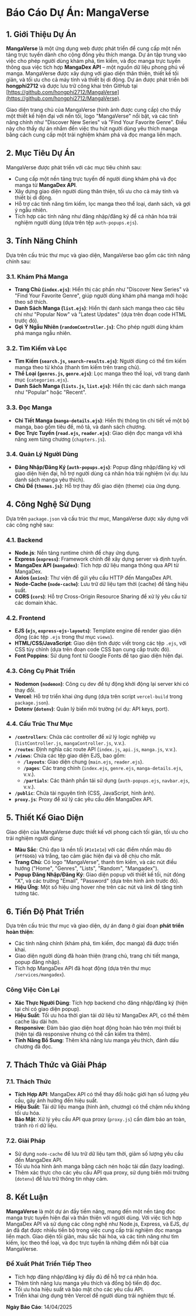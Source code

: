 # Báo Cáo Dự Án: MangaVerse

## 1. Giới Thiệu Dự Án
**MangaVerse** là một ứng dụng web được phát triển để cung cấp một nền tảng trực tuyến dành cho cộng đồng yêu thích manga. Dự án tập trung vào việc cho phép người dùng khám phá, tìm kiếm, và đọc manga trực tuyến thông qua việc tích hợp **MangaDex API** – một nguồn dữ liệu phong phú về manga. MangaVerse được xây dựng với giao diện thân thiện, thiết kế tối giản, và tối ưu cho cả máy tính và thiết bị di động. Dự án được phát triển bởi **hongphi2712** và được lưu trữ công khai trên GitHub tại [https://github.com/hongphi2712/MangaVerse](https://github.com/hongphi2712/MangaVerse).

Giao diện trang chủ của MangaVerse (hình ảnh được cung cấp) cho thấy một thiết kế hiện đại với nền tối, logo "MangaVerse" nổi bật, và các tính năng chính như "Discover New Series" và "Find Your Favorite Genre". Điều này cho thấy dự án nhắm đến việc thu hút người dùng yêu thích manga bằng cách cung cấp một trải nghiệm khám phá và đọc manga liền mạch.

## 2. Mục Tiêu Dự Án
MangaVerse được phát triển với các mục tiêu chính sau:
- Cung cấp một nền tảng trực tuyến để người dùng khám phá và đọc manga từ **MangaDex API**.
- Xây dựng giao diện người dùng thân thiện, tối ưu cho cả máy tính và thiết bị di động.
- Hỗ trợ các tính năng tìm kiếm, lọc manga theo thể loại, danh sách, và gợi ý ngẫu nhiên.
- Tích hợp các tính năng như đăng nhập/đăng ký để cá nhân hóa trải nghiệm người dùng (dựa trên tệp `auth-popups.ejs`).

## 3. Tính Năng Chính
Dựa trên cấu trúc thư mục và giao diện, MangaVerse bao gồm các tính năng chính sau:

### 3.1. Khám Phá Manga
- **Trang Chủ (`index.ejs`)**: Hiển thị các phần như "Discover New Series" và "Find Your Favorite Genre", giúp người dùng khám phá manga mới hoặc theo sở thích.
- **Danh Sách Manga (`list.ejs`)**: Hiển thị danh sách manga theo các tiêu chí như "Popular Now" và "Latest Updates" (dựa trên đoạn code HTML trước đó).
- **Gợi Ý Ngẫu Nhiên (`randomController.js`)**: Cho phép người dùng khám phá manga ngẫu nhiên.

### 3.2. Tìm Kiếm và Lọc
- **Tìm Kiếm (`search.js`, `search-results.ejs`)**: Người dùng có thể tìm kiếm manga theo từ khóa (thanh tìm kiếm trên trang chủ).
- **Thể Loại (`genres.js`, `genre.ejs`)**: Lọc manga theo thể loại, với trang danh mục (`categories.ejs`).
- **Danh Sách Manga (`lists.js`, `list.ejs`)**: Hiển thị các danh sách manga như "Popular" hoặc "Recent".

### 3.3. Đọc Manga
- **Chi Tiết Manga (`manga-details.ejs`)**: Hiển thị thông tin chi tiết về một bộ manga, bao gồm tiêu đề, mô tả, và danh sách chương.
- **Đọc Trực Tuyến (`read.ejs`, `reader.ejs`)**: Giao diện đọc manga với khả năng xem từng chương (`chapters.js`).

### 3.4. Quản Lý Người Dùng
- **Đăng Nhập/Đăng Ký (`auth-popups.ejs`)**: Popup đăng nhập/đăng ký với giao diện hiện đại, hỗ trợ người dùng cá nhân hóa trải nghiệm (ví dụ: lưu danh sách manga yêu thích).
- **Chủ Đề (`themes.js`)**: Hỗ trợ thay đổi giao diện (theme) của ứng dụng.

## 4. Công Nghệ Sử Dụng
Dựa trên `package.json` và cấu trúc thư mục, MangaVerse được xây dựng với các công nghệ sau:

### 4.1. Backend
- **Node.js**: Nền tảng runtime chính để chạy ứng dụng.
- **Express (`express`)**: Framework chính để xây dựng server và định tuyến.
- **MangaDex API (`mangadex`)**: Tích hợp dữ liệu manga thông qua API từ MangaDex.
- **Axios (`axios`)**: Thư viện để gửi yêu cầu HTTP đến MangaDex API.
- **Node-Cache (`node-cache`)**: Lưu trữ dữ liệu tạm thời (cache) để tăng hiệu suất.
- **CORS (`cors`)**: Hỗ trợ Cross-Origin Resource Sharing để xử lý yêu cầu từ các domain khác.

### 4.2. Frontend
- **EJS (`ejs`, `express-ejs-layouts`)**: Template engine để render giao diện động (các tệp `.ejs` trong thư mục `views`).
- **HTML/CSS/JavaScript**: Giao diện tĩnh được viết trong các tệp `.ejs`, với CSS tùy chỉnh (dựa trên đoạn code CSS bạn cung cấp trước đó).
- **Font Poppins**: Sử dụng font từ Google Fonts để tạo giao diện hiện đại.

### 4.3. Công Cụ Phát Triển
- **Nodemon (`nodemon`)**: Công cụ dev để tự động khởi động lại server khi có thay đổi.
- **Vercel**: Hỗ trợ triển khai ứng dụng (dựa trên script `vercel-build` trong `package.json`).
- **Dotenv (`dotenv`)**: Quản lý biến môi trường (ví dụ: API keys, port).

### 4.4. Cấu Trúc Thư Mục
- **`/controllers`**: Chứa các controller để xử lý logic nghiệp vụ (`listController.js`, `mangaController.js`, v.v.).
- **`/routes`**: Định nghĩa các route API (`index.js`, `api.js`, `manga.js`, v.v.).
- **`/views`**: Chứa các tệp giao diện EJS, bao gồm:
  - **`/layouts`**: Giao diện chung (`main.ejs`, `reader.ejs`).
  - **`/pages`**: Các trang chính (`index.ejs`, `genre.ejs`, `manga-details.ejs`, v.v.).
  - **`/partials`**: Các thành phần tái sử dụng (`auth-popups.ejs`, `navbar.ejs`, v.v.).
- **`/public`**: Chứa tài nguyên tĩnh (CSS, JavaScript, hình ảnh).
- **`proxy.js`**: Proxy để xử lý các yêu cầu đến MangaDex API.

## 5. Thiết Kế Giao Diện
Giao diện của MangaVerse được thiết kế với phong cách tối giản, tối ưu cho trải nghiệm người dùng:
- **Màu Sắc**: Chủ đạo là nền tối (`#1e1e1e`) với các điểm nhấn màu đỏ (`#ff6b6b`) và trắng, tạo cảm giác hiện đại và dễ chịu cho mắt.
- **Trang Chủ**: Có logo "MangaVerse", thanh tìm kiếm, và các nút điều hướng ("Home", "Genres", "Lists", "Random", "Mangadex").
- **Popup Đăng Nhập/Đăng Ký**: Giao diện popup với thiết kế tối, nút đóng "X", và các trường "Email", "Password" (dựa trên hình ảnh trước đó).
- **Hiệu Ứng**: Một số hiệu ứng hover nhẹ trên các nút và link để tăng tính tương tác.

## 6. Tiến Độ Phát Triển
Dựa trên cấu trúc thư mục và giao diện, dự án đang ở giai đoạn **phát triển hoàn thiện**:
- Các tính năng chính (khám phá, tìm kiếm, đọc manga) đã được triển khai.
- Giao diện người dùng đã hoàn thiện (trang chủ, trang chi tiết manga, popup đăng nhập).
- Tích hợp MangaDex API đã hoạt động (dựa trên thư mục `/services/mangadex`).

### Công Việc Còn Lại
- **Xác Thực Người Dùng**: Tích hợp backend cho đăng nhập/đăng ký (hiện tại chỉ có giao diện popup).
- **Hiệu Suất**: Tối ưu hóa thời gian tải dữ liệu từ MangaDex API, có thể thêm cache lâu dài hơn.
- **Responsive**: Đảm bảo giao diện hoạt động hoàn hảo trên mọi thiết bị (hiện tại đã responsive nhưng có thể cần kiểm tra thêm).
- **Tính Năng Bổ Sung**: Thêm khả năng lưu manga yêu thích, đánh dấu chương đã đọc.

## 7. Thách Thức và Giải Pháp
### 7.1. Thách Thức
- **Tích Hợp API**: MangaDex API có thể thay đổi hoặc giới hạn số lượng yêu cầu, gây ảnh hưởng đến hiệu suất.
- **Hiệu Suất**: Tải dữ liệu manga (hình ảnh, chương) có thể chậm nếu không tối ưu hóa.
- **Bảo Mật**: Xử lý yêu cầu API qua proxy (`proxy.js`) cần đảm bảo an toàn, tránh rò rỉ dữ liệu.

### 7.2. Giải Pháp
- Sử dụng `node-cache` để lưu trữ dữ liệu tạm thời, giảm số lượng yêu cầu đến MangaDex API.
- Tối ưu hóa hình ảnh manga bằng cách nén hoặc tải dần (lazy loading).
- Thêm xác thực cho các yêu cầu API qua proxy, sử dụng biến môi trường (`dotenv`) để lưu trữ thông tin nhạy cảm.

## 8. Kết Luận
**MangaVerse** là một dự án đầy tiềm năng, mang đến một nền tảng đọc manga trực tuyến hiện đại và thân thiện với người dùng. Với việc tích hợp MangaDex API và sử dụng các công nghệ như Node.js, Express, và EJS, dự án đã đạt được nhiều tiến bộ trong việc cung cấp trải nghiệm đọc manga liền mạch. Giao diện tối giản, màu sắc hài hòa, và các tính năng như tìm kiếm, lọc theo thể loại, và đọc trực tuyến là những điểm nổi bật của MangaVerse.

### Đề Xuất Phát Triển Tiếp Theo
- Tích hợp đăng nhập/đăng ký đầy đủ để hỗ trợ cá nhân hóa.
- Thêm tính năng lưu manga yêu thích và đồng bộ tiến độ đọc.
- Tối ưu hóa hiệu suất và bảo mật cho các yêu cầu API.
- Triển khai ứng dụng trên Vercel để người dùng trải nghiệm thực tế.

**Ngày Báo Cáo**: 14/04/2025  
